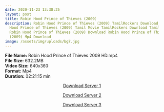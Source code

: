 ```yaml
---
date: 2020-11-23 13:38:25
layout: post
title: Robin Hood Prince of Thieves (2009)
description: Robin Hood Prince of Thieves (2009) TamilRockers Download Robin
  Hood Prince of Thieves (2009) Tamil Movie TamilRockers Download TamilRockers
  Robin Hood Prince of Thieves (2009) Download Robin Hood Prince of Thieves
  (2009) Mp4 Download
image: /assets/img/uploads/bg7.jpg
---
```

<!--StartFragment-->

**File Name:** Robin Hood Prince of Thieves 2009 HD.mp4\
**File Size:** 632.2MB\
**Video Size:** 640x360\
**Format:** Mp4\
**Duration:** 02:21:15 min

<!--EndFragment-->

<center>

<a href="http://s26.uptofiles.net//files/Tamil%20HD%20Mobile%20Movies/Robin%20Hood%20Prince%20of%20Thieves%20(2009)/Robin%20Hood%20Prince%20of%20Thieves%20(Tamil)/Robin%20Hood%20Prince%20of%20Thieves%20(Original)/Robin%20Hood%20Prince%20of%20Thieves%20(640x360)/Robin%20Hood%20Prince%20of%20Thieves%202009%20HD.mp4" class="myButton">Download Server 1</a>

<a href="http://s26.uptofiles.net//files/Tamil%20HD%20Mobile%20Movies/Robin%20Hood%20Prince%20of%20Thieves%20(2009)/Robin%20Hood%20Prince%20of%20Thieves%20(Tamil)/Robin%20Hood%20Prince%20of%20Thieves%20(Original)/Robin%20Hood%20Prince%20of%20Thieves%20(640x360)/Robin%20Hood%20Prince%20of%20Thieves%202009%20HD.mp4" class="myButton">Download Server 2</a>

<a href="http://s26.uptofiles.net//files/Tamil%20HD%20Mobile%20Movies/Robin%20Hood%20Prince%20of%20Thieves%20(2009)/Robin%20Hood%20Prince%20of%20Thieves%20(Tamil)/Robin%20Hood%20Prince%20of%20Thieves%20(Original)/Robin%20Hood%20Prince%20of%20Thieves%20(640x360)/Robin%20Hood%20Prince%20of%20Thieves%202009%20HD.mp4" class="myButton">Download Server 3</a>

</center>